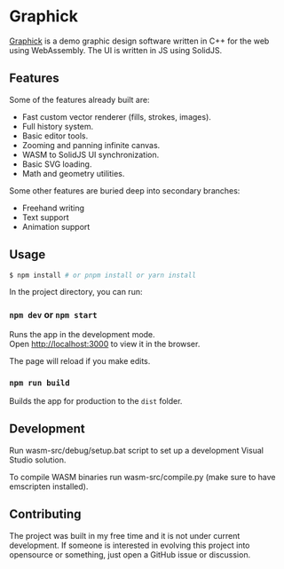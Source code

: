 # Graphick

[Graphick](http://graphickjs.vercel.app) is a demo graphic design software written in C++ for the web using WebAssembly. The UI is written in JS using SolidJS.

## Features

Some of the features already built are:

- Fast custom vector renderer (fills, strokes, images).
- Full history system.
- Basic editor tools.
- Zooming and panning infinite canvas.
- WASM to SolidJS UI synchronization.
- Basic SVG loading.
- Math and geometry utilities.

Some other features are buried deep into secondary branches:

- Freehand writing
- Text support
- Animation support

## Usage

```bash
$ npm install # or pnpm install or yarn install
```

In the project directory, you can run:

### `npm dev` or `npm start`

Runs the app in the development mode.<br>
Open [http://localhost:3000](http://localhost:3000) to view it in the browser.

The page will reload if you make edits.<br>

### `npm run build`

Builds the app for production to the `dist` folder.<br>

## Development

Run wasm-src/debug/setup.bat script to set up a development Visual Studio solution.

To compile WASM binaries run wasm-src/compile.py (make sure to have emscripten installed).

## Contributing

The project was built in my free time and it is not under current development. If someone is interested in evolving this project into opensource or something, just open a GitHub issue or discussion.
